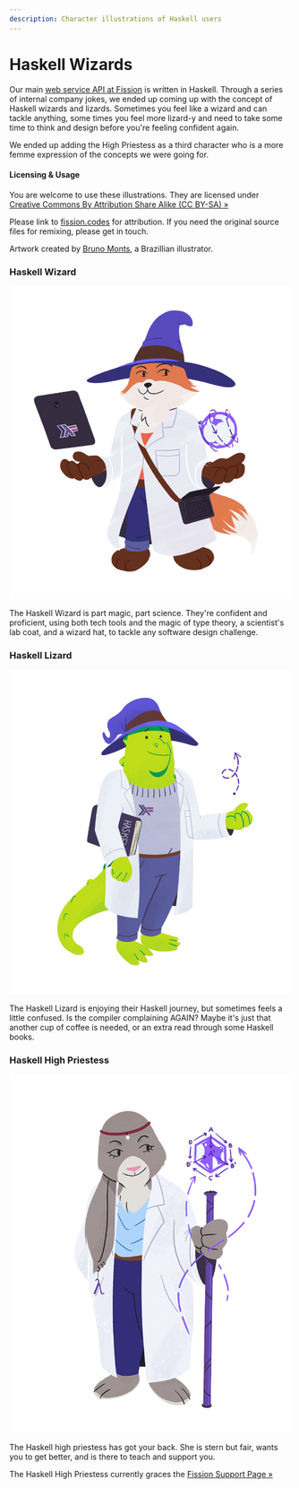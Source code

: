 ```yaml
---
description: Character illustrations of Haskell users
---
```


# Haskell Wizards

Our main [web service API at Fission](https://github.com/fission-suite/fission) is written in Haskell. Through a series of internal company jokes, we ended up coming up with the concept of Haskell wizards and lizards. Sometimes you feel like a wizard and can tackle anything, some times you feel more lizard-y and need to take some time to think and design before you're feeling confident again. 

We ended up adding the High Priestess as a third character who is a more femme expression of the concepts we were going for.

#### Licensing & Usage

You are welcome to use these illustrations. They are licensed under [Creative Commons By Attribution Share Alike \(CC BY-SA\) » ](https://creativecommons.org/licenses/by-sa/4.0/)

Please link to [fission.codes](https://fission.codes) for attribution. If you need the original source files for remixing, please get in touch.

Artwork created by [Bruno Monts](https://www.behance.net/brunomonts), a Brazillian illustrator.

### Haskell Wizard

![](../.gitbook/assets/02_haskell_wizard-1080h.png)

The Haskell Wizard is part magic, part science. They're confident and proficient, using both tech tools and the magic of type theory, a scientist's lab coat, and a wizard hat, to tackle any software design challenge.

### Haskell Lizard

![](../.gitbook/assets/03_haskell_lizard.png)

The Haskell Lizard is enjoying their Haskell journey, but sometimes feels a little confused. Is the compiler complaining AGAIN? Maybe it's just that another cup of coffee is needed, or an extra read through some Haskell books.

### Haskell High Priestess

![](../.gitbook/assets/05_haskell_high_priestess.png)

The Haskell high priestess has got your back. She is stern but fair, wants you to get better, and is there to teach and support you.

The Haskell High Priestess currently graces the [Fission Support Page »](https://fission.codes/support)

